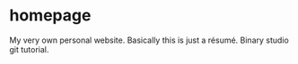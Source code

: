 # homepage
My very own personal website. Basically this is just a résumé. Binary studio git tutorial.
